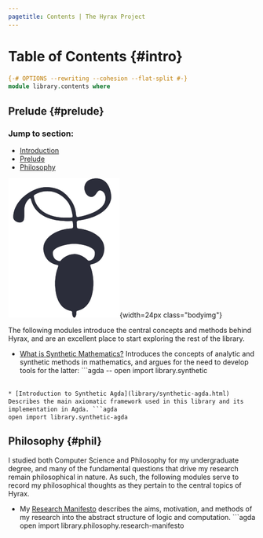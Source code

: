 ```yaml
---
pagetitle: Contents | The Hyrax Project
---
```


# Table of Contents {#intro}

```agda
{-# OPTIONS --rewriting --cohesion --flat-split #-}
module library.contents where
```

## Prelude {#prelude}

<nav class="contents">

### Jump to section:

* [Introduction](library/contents.html#intro)
* [Prelude](library/contents.html#prelude)
* [Philosophy](library/contents.html#phil)

![](img/decotwo2.png){width=24px class="bodyimg"}

</nav>

The following modules introduce the central concepts and methods behind Hyrax, and are an excellent place to start exploring the rest of the library. 

* [What is Synthetic Mathematics?](404.html) Introduces the concepts of analytic and synthetic methods in mathematics, and argues for the need to develop tools for the latter: ```agda
-- open import library.synthetic
``` 

* [Introduction to Synthetic Agda](library/synthetic-agda.html) Describes the main axiomatic framework used in this library and its implementation in Agda. ```agda
open import library.synthetic-agda
``` 


## Philosophy {#phil}

I studied both Computer Science and Philosophy for my undergraduate degree, and many of the fundamental questions that drive my research remain philosophical in nature. As such, the following modules serve to record my philosophical thoughts as they pertain to the central topics of Hyrax.

* My [Research Manifesto](library/philosophy/research-manifesto.html) describes the aims, motivation, and methods of my research into the abstract structure of logic and computation. ```agda
open import library.philosophy.research-manifesto
```